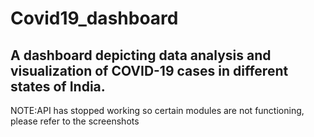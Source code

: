 # Covid19_dashboard

## A dashboard depicting data analysis and visualization of COVID-19 cases in different states of India.

NOTE:API has stopped working so certain modules are not functioning, please refer to the screenshots
